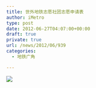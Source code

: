 ```yaml
---
title: 世外地铁志愿社团志愿申请表
author: iMetro
type: post
date: 2012-06-27T04:07:00+00:00
draft: true
private: true
url: /news/2012/06/939
categories:
  - 地铁广角

---
```

![][1]

&nbsp;

 [1]: http://jimyan1126.web-43.com/zysq.jpg